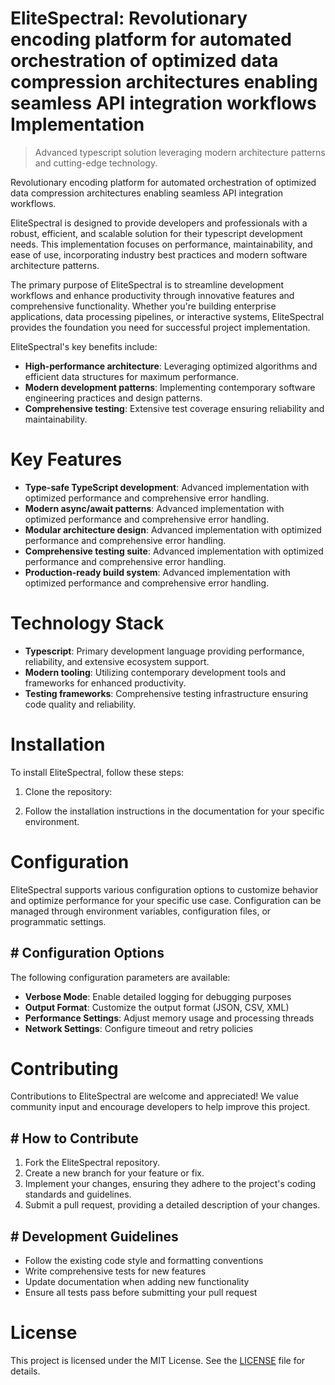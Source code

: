 <!-- fallback_EliteSpectral_20250802201644_86855 -->

# EliteSpectral: Revolutionary encoding platform for automated orchestration of optimized data compression architectures enabling seamless API integration workflows Implementation
> Advanced typescript solution leveraging modern architecture patterns and cutting-edge technology.

Revolutionary encoding platform for automated orchestration of optimized data compression architectures enabling seamless API integration workflows.

EliteSpectral is designed to provide developers and professionals with a robust, efficient, and scalable solution for their typescript development needs. This implementation focuses on performance, maintainability, and ease of use, incorporating industry best practices and modern software architecture patterns.

The primary purpose of EliteSpectral is to streamline development workflows and enhance productivity through innovative features and comprehensive functionality. Whether you're building enterprise applications, data processing pipelines, or interactive systems, EliteSpectral provides the foundation you need for successful project implementation.

EliteSpectral's key benefits include:

* **High-performance architecture**: Leveraging optimized algorithms and efficient data structures for maximum performance.
* **Modern development patterns**: Implementing contemporary software engineering practices and design patterns.
* **Comprehensive testing**: Extensive test coverage ensuring reliability and maintainability.

# Key Features

* **Type-safe TypeScript development**: Advanced implementation with optimized performance and comprehensive error handling.
* **Modern async/await patterns**: Advanced implementation with optimized performance and comprehensive error handling.
* **Modular architecture design**: Advanced implementation with optimized performance and comprehensive error handling.
* **Comprehensive testing suite**: Advanced implementation with optimized performance and comprehensive error handling.
* **Production-ready build system**: Advanced implementation with optimized performance and comprehensive error handling.

# Technology Stack

* **Typescript**: Primary development language providing performance, reliability, and extensive ecosystem support.
* **Modern tooling**: Utilizing contemporary development tools and frameworks for enhanced productivity.
* **Testing frameworks**: Comprehensive testing infrastructure ensuring code quality and reliability.

# Installation

To install EliteSpectral, follow these steps:

1. Clone the repository:


2. Follow the installation instructions in the documentation for your specific environment.

# Configuration

EliteSpectral supports various configuration options to customize behavior and optimize performance for your specific use case. Configuration can be managed through environment variables, configuration files, or programmatic settings.

## # Configuration Options

The following configuration parameters are available:

* **Verbose Mode**: Enable detailed logging for debugging purposes
* **Output Format**: Customize the output format (JSON, CSV, XML)
* **Performance Settings**: Adjust memory usage and processing threads
* **Network Settings**: Configure timeout and retry policies

# Contributing

Contributions to EliteSpectral are welcome and appreciated! We value community input and encourage developers to help improve this project.

## # How to Contribute

1. Fork the EliteSpectral repository.
2. Create a new branch for your feature or fix.
3. Implement your changes, ensuring they adhere to the project's coding standards and guidelines.
4. Submit a pull request, providing a detailed description of your changes.

## # Development Guidelines

* Follow the existing code style and formatting conventions
* Write comprehensive tests for new features
* Update documentation when adding new functionality
* Ensure all tests pass before submitting your pull request

# License

This project is licensed under the MIT License. See the [LICENSE](https://github.com/cerenyilmazjinx/EliteSpectral/blob/main/LICENSE) file for details.
